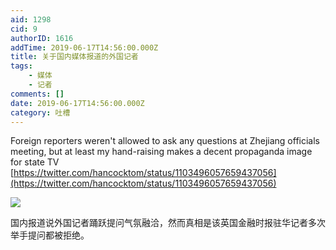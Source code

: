 ```yaml
---
aid: 1298
cid: 9
authorID: 1616
addTime: 2019-06-17T14:56:00.000Z
title: 关于国内媒体报道的外国记者
tags:
    - 媒体
    - 记者
comments: []
date: 2019-06-17T14:56:00.000Z
category: 吐槽
---
```


Foreign reporters weren't allowed to ask any questions at Zhejiang officials meeting, but at least my hand-raising makes a decent propaganda image for state TV  
[https://twitter.com/hancocktom/status/1103496057659437056](https://twitter.com/hancocktom/status/1103496057659437056)

![](https://pbs.twimg.com/media/D1BnViMU0AIqhXP.jpg)

国内报道说外国记者踊跃提问气氛融洽，然而真相是该英国金融时报驻华记者多次举手提问都被拒绝。
